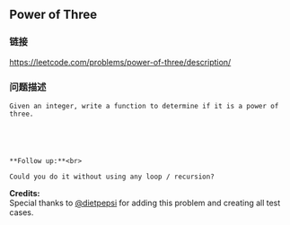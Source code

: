 ## Power of Three  
### 链接  
https://leetcode.com/problems/power-of-three/description/  
### 问题描述

    Given an integer, write a function to determine if it is a power of three.



    **Follow up:**<br>
    Could you do it without using any loop / recursion?


**Credits:**<br />Special thanks to [@dietpepsi](https://leetcode.com/discuss/user/dietpepsi) for adding this problem and creating all test cases.
